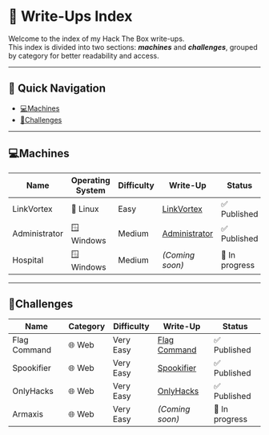# 📂 Write-Ups Index

Welcome to the index of my Hack The Box write-ups.  
This index is divided into two sections: **_machines_** and **_challenges_**, grouped by category for better readability and access.  

---

## 📑 Quick Navigation
- [💻Machines](#machines)
- [🧩Challenges](#challenges)

---

## 💻Machines

| Name         | Operating System | Difficulty | Write-Up                                                                                           | Status              |
|--------------|------------------|------------|----------------------------------------------------------------------------------------------------|---------------------|
| LinkVortex   | 🐧 Linux          | Easy       | [LinkVortex](https://medium.com/@pablo13villalobos/hack-the-box-machine-linkvortex-walkthrough-en-5d467f2eec8b) | ✅ Published         |
| Administrator| 🪟 Windows        | Medium     | [Administrator](https://medium.com/@pablo13villalobos/hack-the-box-machine-administrator-walkthrough-en-588555159e0c)   | ✅ Published       |
| Hospital     | 🪟 Windows        | Medium     | *(Coming soon)*                                                                                    | 🚧 In progress       |

---

## 🧩Challenges

| Name         | Category | Difficulty | Write-Up                                                                                           | Status              |
|--------------|----------|------------|----------------------------------------------------------------------------------------------------|---------------------|
| Flag Command | 🌐 Web   | Very Easy  | [Flag Command](https://medium.com/@pablo13villalobos/hack-the-box-flag-command-walkthrough-en-f387461ef976) | ✅ Published         |
| Spookifier   | 🌐 Web   | Very Easy  | [Spookifier](https://medium.com/@pablo13villalobos/hack-the-box-spookifier-walkthrough-en-51e5c29e8e7f)   | ✅ Published         |
| OnlyHacks    | 🌐 Web   | Very Easy  | [OnlyHacks](https://medium.com/@pablo13villalobos/hack-the-box-challenge-onlyhacks-walkthrough-en-94ed01a7be94)    | ✅ Published      |
| Armaxis    | 🌐 Web   | Very Easy  |   *(Coming soon)*                                                                                               | 🚧 In progress     |
